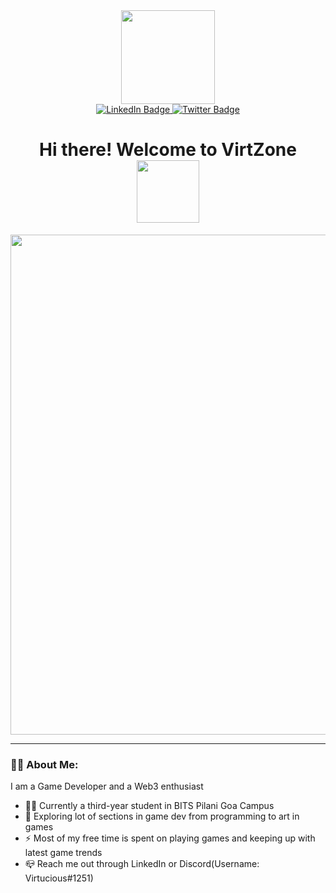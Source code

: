 <div id = "header" align = "center">
  <img src = "https://media.giphy.com/media/gx54W1mSpeYMg/giphy.gif" width = "150"/>
</div>

<div id = "badges" align = "center">
  <a href = "https://www.linkedin.com/in/aman-rahman-7917bb204/">
    <img src = "https://img.shields.io/badge/-LinkedIn-blue?logo=linkedin&logoColor=white&style=for-the-badge" alt = "LinkedIn Badge"/>
  </a>
  <a href = "https://twitter.com/AmanRGameDev">
    <img src = "https://img.shields.io/badge/Twitter-blue?style=for-the-badge&logo=twitter&logoColor=white" alt="Twitter Badge"/>
  </a>
</div>

<h1 align = "center">
  Hi there! Welcome to VirtZone 
  <img src = "https://media.giphy.com/media/euAnOkLGWtdHG/giphy.gif" width = "100px"/>
</h1>

<div align = "center">
  <img src = "https://media.giphy.com/media/pVGsAWjzvXcZW4ZBTE/giphy.gif" width = "800"/>
</div>

---

### 👨‍💻 About Me:
I am a Game Developer and a Web3 enthusiast
- 🧑‍🎓 Currently a third-year student in BITS Pilani Goa Campus
- 🌱 Exploring lot of sections in game dev from programming to art in games
- ⚡ Most of my free time is spent on playing games and keeping up with latest game trends
- 📪 Reach me out through LinkedIn or Discord(Username: Virtucious#1251)


